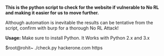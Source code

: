 **This is the python script to check for the website if vulnerable to No RL and making it easier for us to move further.**

Although automation is inevitable the results can be tentative from the script, confirm with burp for a thorough No RL Attack!

**Usage:**
Make sure to install Python. It Works with Python 2.x and 3.x 

$root@rohit~ ./check.py hackerone.com https



